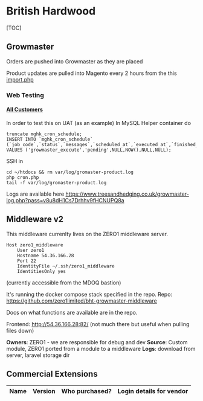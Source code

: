 # British Hardwood

[TOC]

## Growmaster
Orders are pushed into Growmaster as they are placed

Product updates are pulled into Magento every 2 hours from the this [import.php](https://github.com/zero1limited/treesandhedging.co.uk/blob/master/app/code/local/Webby/Growmaster/Model/Product/Import.php)

### Web Testing
#### [All Customers](view-source:http://portal.greenfieldsoftware.co.uk/GrowMaster/growmasterapi.svc/get_all_customers?siteid=21&username=BHT21&password=Britw00d)


In order to test this on UAT (as an example)
In MySQL Helper container do
```
truncate mghk_cron_schedule;
INSERT INTO `mghk_cron_schedule` (`job_code`,`status`,`messages`,`scheduled_at`,`executed_at`,`finished_at`) VALUES ('growmaster_execute','pending',NULL,NOW(),NULL,NULL);
```

SSH in
```
cd ~/htdocs && rm var/log/gromaster-product.log 
php cron.php
tail -f var/log/gromaster-product.log
```


Logs are available here
https://www.treesandhedging.co.uk/growmaster-log.php?pass=v8u8dH1Cs7Drhhv9fHCNUPQ8a

## Middleware v2

This middleware currenlty lives on the ZERO1 middleware server.
```
Host zero1_middleware
    User zero1
    Hostname 54.36.166.28
    Port 22
    IdentityFile ~/.ssh/zero1_middleware
    IdentitiesOnly yes
```
(currently accessible from the MDOQ bastion)

It's running the docker compose stack specified in the repo.
Repo: https://github.com/zero1limited/bht-growmaster-middleware

Docs on what functions are available are in the repo.

Frontend: http://54.36.166.28:82/
(not much there but useful when pulling files down)

**Owners**: ZERO1 - we are responsible for debug and dev
**Source**: Custom module, ZERO1 ported from a module to a middleware
**Logs**: download from server, laravel storage dir

## Commercial Extensions
| Name | Version | Who purchased? | Login details for vendor |
|-|-|-|-|
